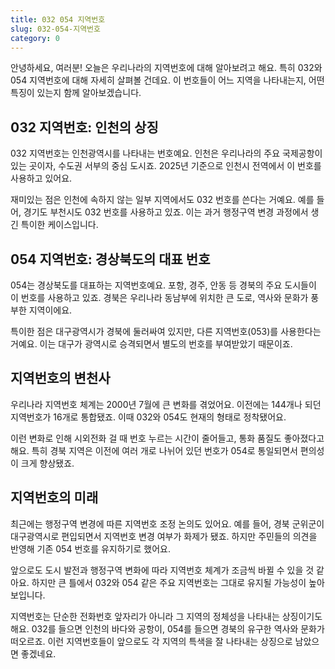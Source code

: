 ```yaml
---
title: 032 054 지역번호
slug: 032-054-지역번호
category: 0
---
```


안녕하세요, 여러분! 오늘은 우리나라의 지역번호에 대해 알아보려고 해요. 특히 032와 054 지역번호에 대해 자세히 살펴볼 건데요. 이 번호들이 어느 지역을 나타내는지, 어떤 특징이 있는지 함께 알아보겠습니다.

## 032 지역번호: 인천의 상징

032 지역번호는 인천광역시를 나타내는 번호예요. 인천은 우리나라의 주요 국제공항이 있는 곳이자, 수도권 서부의 중심 도시죠. 2025년 기준으로 인천시 전역에서 이 번호를 사용하고 있어요.

재미있는 점은 인천에 속하지 않는 일부 지역에서도 032 번호를 쓴다는 거예요. 예를 들어, 경기도 부천시도 032 번호를 사용하고 있죠. 이는 과거 행정구역 변경 과정에서 생긴 특이한 케이스입니다.

## 054 지역번호: 경상북도의 대표 번호

054는 경상북도를 대표하는 지역번호예요. 포항, 경주, 안동 등 경북의 주요 도시들이 이 번호를 사용하고 있죠. 경북은 우리나라 동남부에 위치한 큰 도로, 역사와 문화가 풍부한 지역이에요.

특이한 점은 대구광역시가 경북에 둘러싸여 있지만, 다른 지역번호(053)를 사용한다는 거예요. 이는 대구가 광역시로 승격되면서 별도의 번호를 부여받았기 때문이죠.

## 지역번호의 변천사

우리나라 지역번호 체계는 2000년 7월에 큰 변화를 겪었어요. 이전에는 144개나 되던 지역번호가 16개로 통합됐죠. 이때 032와 054도 현재의 형태로 정착됐어요.

이런 변화로 인해 시외전화 걸 때 번호 누르는 시간이 줄어들고, 통화 품질도 좋아졌다고 해요. 특히 경북 지역은 이전에 여러 개로 나뉘어 있던 번호가 054로 통일되면서 편의성이 크게 향상됐죠.

## 지역번호의 미래

최근에는 행정구역 변경에 따른 지역번호 조정 논의도 있어요. 예를 들어, 경북 군위군이 대구광역시로 편입되면서 지역번호 변경 여부가 화제가 됐죠. 하지만 주민들의 의견을 반영해 기존 054 번호를 유지하기로 했어요.

앞으로도 도시 발전과 행정구역 변화에 따라 지역번호 체계가 조금씩 바뀔 수 있을 것 같아요. 하지만 큰 틀에서 032와 054 같은 주요 지역번호는 그대로 유지될 가능성이 높아 보입니다.

지역번호는 단순한 전화번호 앞자리가 아니라 그 지역의 정체성을 나타내는 상징이기도 해요. 032를 들으면 인천의 바다와 공항이, 054를 들으면 경북의 유구한 역사와 문화가 떠오르죠. 이런 지역번호들이 앞으로도 각 지역의 특색을 잘 나타내는 상징으로 남았으면 좋겠네요.